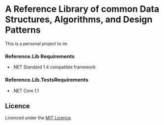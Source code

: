 # A Reference Library of common Data Structures, Algorithms, and Design Patterns

This is a personal project to im


 ### Reference.Lib Requirements

 * .NET Standard 1.4 compatible framework

### Reference.Lib.TestsRequirements

 * .NET Core 1.1

## Licence

Licenced under the [MIT Licence](LICENSE).